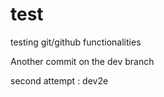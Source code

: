 # test
testing git/github functionalities

Another commit on the dev branch

second attempt : dev2e
